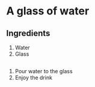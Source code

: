 # A glass of water

## Ingredients

1. Water
2. Glass

##

1. Pour water to the glass
2. Enjoy the drink